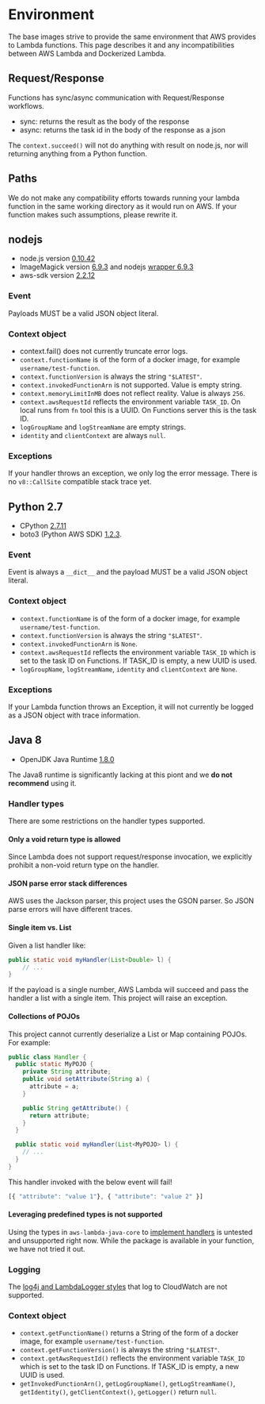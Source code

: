 # Environment

The base images strive to provide the same environment that AWS provides to
Lambda functions. This page describes it and any incompatibilities between AWS
Lambda and Dockerized Lambda.

## Request/Response

Functions has sync/async communication with Request/Response workflows.
* sync: returns the result as the body of the response
* async: returns the task id in the body of the response as a json

The `context.succeed()` will not do anything with result
on node.js, nor will returning anything from a Python function.

## Paths

We do not make any compatibility efforts towards running your lambda function
in the same working directory as it would run on AWS. If your function makes
such assumptions, please rewrite it.

## nodejs

* node.js version [0.10.42][fnproject/node]
* ImageMagick version [6.9.3][magickv] and nodejs [wrapper 6.9.3][magickwrapperv]
* aws-sdk version [2.2.12][awsnodev]

[fnproject/node]: https://github.com/treeder/dockers/blob/master/node/Dockerfile
[magickv]: https://pkgs.alpinelinux.org/package/main/x86_64/imagemagick
[magickwrapperv]: https://www.npmjs.com/package/imagemagick
[awsnodev]: https://aws.amazon.com/sdk-for-node-js/

### Event

Payloads MUST be a valid JSON object literal.

### Context object

* context.fail() does not currently truncate error logs.
* `context.functionName` is of the form of a docker image, for example
  `username/test-function`.
* `context.functionVersion` is always the string `"$LATEST"`.
* `context.invokedFunctionArn` is not supported. Value is empty string.
* `context.memoryLimitInMB` does not reflect reality. Value is always `256`.
* `context.awsRequestId` reflects the environment variable `TASK_ID`. On local
  runs from `fn` tool this is a UUID. On Functions server this is the task ID.
* `logGroupName` and `logStreamName` are empty strings.
* `identity` and `clientContext` are always `null`.

### Exceptions

If your handler throws an exception, we only log the error message. There is no
`v8::CallSite` compatible stack trace yet.

## Python 2.7

* CPython [2.7.11][pythonv]
* boto3 (Python AWS SDK) [1.2.3][botov].

[pythonv]: https://hub.docker.com/r/fnproject/python/tags/
[botov]: https://github.com/boto/boto3/releases/tag/1.2.3

### Event

Event is always a `__dict__` and the payload MUST be a valid JSON object
literal.

### Context object

* `context.functionName` is of the form of a docker image, for example
  `username/test-function`.
* `context.functionVersion` is always the string `"$LATEST"`.
* `context.invokedFunctionArn` is `None`.
* `context.awsRequestId` reflects the environment variable `TASK_ID` which is
  set to the task ID on Functions. If TASK_ID is empty, a new UUID is used.
* `logGroupName`, `logStreamName`, `identity` and `clientContext` are `None`.

### Exceptions

If your Lambda function throws an Exception, it will not currently be logged as
a JSON object with trace information.

## Java 8

* OpenJDK Java Runtime [1.8.0][javav]

[javav]: https://hub.docker.com/r/fnproject/java/tags/

The Java8 runtime is significantly lacking at this piont and we **do not
recommend** using it.

### Handler types

There are some restrictions on the handler types supported.

#### Only a void return type is allowed

Since Lambda does not support request/response invocation, we explicitly
prohibit a non-void return type on the handler.

#### JSON parse error stack differences

AWS uses the Jackson parser, this project uses the GSON parser. So JSON parse
errors will have different traces.

#### Single item vs. List

Given a list handler like:

```java
public static void myHandler(List<Double> l) {
    // ...
}
```

If the payload is a single number, AWS Lambda will succeed and pass the handler
a list with a single item. This project will raise an exception.

#### Collections of POJOs

This project cannot currently deserialize a List or Map containing POJOs. For
example:

```java
public class Handler {
  public static MyPOJO {
    private String attribute;
    public void setAttribute(String a) {
      attribute = a;
    }

    public String getAttribute() {
      return attribute;
    }
  }

  public static void myHandler(List<MyPOJO> l) {
    // ...
  }
}
```

This handler invoked with the below event will fail!

```js
[{ "attribute": "value 1"}, { "attribute": "value 2" }]
```

#### Leveraging predefined types is not supported

Using the types in `aws-lambda-java-core` to [implement handlers][predef] is
untested and unsupported right now. While the package is available in your
function, we have not tried it out.

[predef]: http://docs.aws.amazon.com/lambda/latest/dg/java-handler-using-predefined-interfaces.html

### Logging

The [log4j and LambdaLogger
styles](http://docs.aws.amazon.com/lambda/latest/dg/java-logging.html) that log
to CloudWatch are not supported.

### Context object

* `context.getFunctionName()` returns a String of the form of a docker image,
  for example `username/test-function`.
* `context.getFunctionVersion()` is always the string `"$LATEST"`.
* `context.getAwsRequestId()` reflects the environment variable `TASK_ID` which is
  set to the task ID on Functions. If TASK_ID is empty, a new UUID is used.
* `getInvokedFunctionArn()`, `getLogGroupName()`, `getLogStreamName()`, `getIdentity()`, `getClientContext()`, `getLogger()` return `null`.
